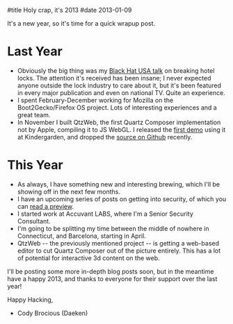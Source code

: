 #title Holy crap, it's 2013
#date 2013-01-09

It's a new year, so it's time for a quick wrapup post.

# Last Year

*   Obviously the big thing was my [Black Hat USA talk][1] on breaking hotel locks. The attention it's received has been insane; I never expected anyone outside the lock industry to care about it, but it's been featured in every major publication and even on national TV. Quite an experience.
*   I spent February-December working for Mozilla on the Boot2Gecko/Firefox OS project. Lots of interesting experiences and a great team.
*   In November I built QtzWeb, the first Quartz Composer implementation not by Apple, compiling it to JS WebGL. I released the [first demo][2] using it at Kindergarden, and dropped the [source on Github][3] recently.

 [1]: http://daeken.com/blackhat-paper
 [2]: http://pouet.net/prod.php?which=60732
 [3]: https://github.com/daeken/Qtzweb

# This Year

*   As always, I have something new and interesting brewing, which I'll be showing off in the next few months.
*   I have an upcoming series of posts on getting into security, of which you can [read a preview][4].
*   I started work at Accuvant LABS, where I'm a Senior Security Consultant.
*   I'm going to be splitting my time between the middle of nowhere in Connecticut, and Barcelona, starting in April.
*   QtzWeb -- the previously mentioned project -- is getting a web-based editor to cut Quartz Composer out of the picture entirely. This has a lot of potential for interactive 3d content on the web.

 [4]: https://gist.github.com/b03f0b1f26fc1a98ca51

I'll be posting some more in-depth blog posts soon, but in the meantime have a happy 2013, and thanks to everyone for their support over the last year!

Happy Hacking,  
- Cody Brocious (Daeken)
